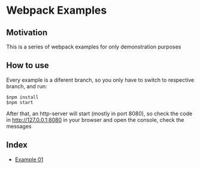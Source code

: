 # Webpack Examples

## Motivation
This is a series of webpack examples for only demonstration purposes

## How to use
Every example is a diferent branch, so you only have to switch to respective branch, and run:
```
$npm install
$npm start
```

After that, an http-server will start (mostly in port 8080), so check the code in http://127.0.0.1:8080 in your browser and open the console, check the messages

## Index

- [Example 01](https://github.com/alexserver/webpack-examples/blob/example01/)